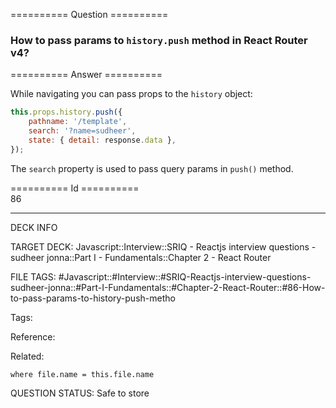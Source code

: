 ========== Question ==========  

### How to pass params to `history.push` method in React Router v4?  

========== Answer ==========  

While navigating you can pass props to the `history` object:

```javascript
this.props.history.push({
    pathname: '/template',
    search: '?name=sudheer',
    state: { detail: response.data },
});
```

The `search` property is used to pass query params in `push()` method.

========== Id ==========  
86

---

DECK INFO

TARGET DECK: Javascript::Interview::SRIQ - Reactjs interview questions - sudheer jonna::Part I - Fundamentals::Chapter 2 - React Router

FILE TAGS: #Javascript::#Interview::#SRIQ-Reactjs-interview-questions-sudheer-jonna::#Part-I-Fundamentals::#Chapter-2-React-Router::#86-How-to-pass-params-to-history-push-metho

Tags:

Reference:

Related:

```dataview
where file.name = this.file.name
```

QUESTION STATUS: Safe to store
